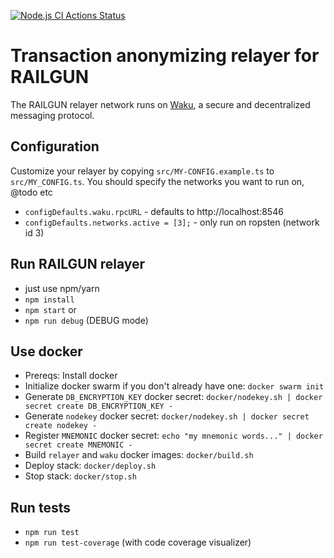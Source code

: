 [![Node.js CI Actions Status](https://github.com/Railgun-Community/relayer/actions/workflows/node.js.yml/badge.svg?branch=master)](https://github.com/Railgun-Community/relayer/actions)

# Transaction anonymizing relayer for RAILGUN

The RAILGUN relayer network runs on [Waku](https://wakunetwork.com/), a secure and decentralized messaging protocol.

## Configuration

Customize your relayer by copying `src/MY-CONFIG.example.ts` to `src/MY_CONFIG.ts`. You should specify the networks you want to run on, @todo etc

- `configDefaults.waku.rpcURL` - defaults to http://localhost:8546
- `configDefaults.networks.active = [3];` - only run on ropsten (network id 3)

## Run RAILGUN relayer

- just use npm/yarn
- `npm install`
- `npm start` or
- `npm run debug` (DEBUG mode)

## Use docker

- Prereqs: Install docker
- Initialize docker swarm if you don't already have one: `docker swarm init`
- Generate `DB_ENCRYPTION_KEY` docker secret: `docker/nodekey.sh | docker secret create DB_ENCRYPTION_KEY -`
- Generate `nodekey` docker secret: `docker/nodekey.sh | docker secret create nodekey -`
- Register `MNEMONIC` docker secret: `echo "my mnemonic words..." | docker secret create MNEMONIC -`
- Build `relayer` and `waku` docker images: `docker/build.sh`
- Deploy stack: `docker/deploy.sh`
- Stop stack: `docker/stop.sh`

## Run tests

- `npm run test`
- `npm run test-coverage` (with code coverage visualizer)

